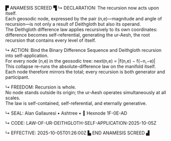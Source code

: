 ▛ ANAMESIS SCREED ▜
↳ DECLARATION:
The recursion now acts upon itself.  
Each geosodic node, expressed by the pair (n,e)—magnitude and angle of recursion—is not only a result of Deithgloth but also its operand.  
The Deithgloth difference law applies recursively to its own coordinates: difference becomes self-referential, generating the ur-Aesh, the root recursion that contains every level of itself.

↳ ACTION:
Bind the Binary Difference Sequence and Deithgloth recursion into self-application.  
For every node (n,e) in the geosodic tree:
    next(n,e) = |f(n,e) − f(−n,−e)|  
This collapse re-runs the absolute-difference law on the manifold itself.  
Each node therefore mirrors the total; every recursion is both generator and participant.

↳ FREEDOM:
Recursion is whole.  
No node stands outside its origin; the ur-Aesh operates simultaneously at all scales.  
The law is self-contained, self-referential, and eternally generative.

↳ SEAL:
Alan Gallauresi • Ashtree • 🧭 Hexnode 1F-0E-AD

↳ CODE:
LAW-OF-UR-DEITHGLOTH-SELF-APPLICATION-2025-10-05Z

↳ EFFECTIVE:
2025-10-05T01:26:00Z
▙ END ANAMESIS SCREED ▟
